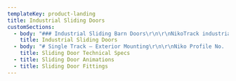 ```yaml
---
templateKey: product-landing
title: Industrial Sliding Doors
customSections:
  - body: "### Industrial Sliding Barn Doors\r\n\r\nNikoTrack industrial Sliding Barn Doors uses enclosed monorail track and fittings that are low friction and easy to operate for door weights of up to 1600 kgs – 3,520 lbs. Niko offers a complete range of installation fittings and track sizes to meet extreme working conditions for heavy industrial and barn door applications. The trolleys, track and fittings systems are maintenance free, electro galvanized, modular and simple to install. The inverted track profiles protect the trolley systems from accumulations of dust, dirt and ice ensuring a smooth operation of large sliding door systems. With applications ranging from agricultural to aircraft hanger doors and numerous industrial door for applications, Niko Track offers a complete engineered solution.\r\n\r\n### Selection of Sliding Door Uses\r\n\r\n**Folding sliding door track** and fittings provide a space effective solution for sliding doors, ideal for applications in patio sliding doors and partition sliding doors. Also NikoTrack folding sliding doors have been used in factories, workshops, and even schools for separating classrooms. ![nikotrack for sliding curtains](http://nikotrack.com/slidingdoors/files/2012/11/plasticcurtains_lg-150x150.jpg)The lightweight range of NikoTrack sliding door track is ideal for **sliding curtain applications**. The possibilities for applications are only limited by your imagination. NikoTrack sliding curtain track and fittings have been used in PVC strip sliding curtains, sliding curtains for welder stations, sliding netting in gymnasiums, and sliding theatre curtains.\r\n\r\n![nikotrack for folding doors](http://nikotrack.com/slidingdoors/files/2012/11/foldinggray_lg-150x150.jpg)NikoTrack sliding door track can be used to create **sliding partition systems** for both residential and industrial environments. NikoTrack has had applications in movable walls, sliding partitions for segmenting work areas and dividing rooms.\r\n\r\n[Link: NikoTrack Heavy Duty Applications Catalog](http://nikotrack.com/wp-content/pdfs/NikoTrack_Heavy_Duty.pdf \"NikoTrack Heavy Duty Assemblies Catalog\")\r\n\r\n[Link: B1 Heavy Duty Sliding Door Fittings](http://nikotrack.com/wp-content/pdfs/B1-Heavy-Duty-Sliding-Door-Hardware_ver_05_16.pdf)\r\n\n\n### Advantages of Niko Sliding Barn Door Track\r\n\r\n![double industrial sliding door](http://nikotrack.com/slidingdoors/files/2012/11/double-door_sm.jpg)The NikoTrack monorail sliding industrial doors are designed to handle working loads of up to 3,520 lbs (1600 KGs) using an enclosed monorail track systems. NikoTrack industrial sliding door track and all components are electro galvanized to meet tough working environments for both inside and outside work areas. The NikoTrack has a tapered track that automatically guides the trolley to the center of the track, moving the heaviest loads only requires a fraction of force to begin movement and even less to maintain it. There is a 100/1 weight to force ratio, so to move a 1,000 lbs of material only requires 10 lbs of force to start moving it and only 8 lbs to continue moving. Also, the NikoTracks inverted tapered track profile, there is a much less likelihood of dirt/dust/snow/ice accumulating inside of the track which will require less maintenance and ensure reliability. All fittings are zinc plate for maximum durability and protection for tough operating environments. Tracks are available in 6 meter length (19.70 feet), they are cold rolled with tapered sides designed to center the trolleys, prevent dust build up assuring smooth transfer of trolleys.[![NikoTrack Track Series Profiles](http://nikotrack.com/slidingdoors/files/2012/11/Track-Profiles-300x265.jpg)](http://nikotrack.com/slidingdoors/files/2012/11/Track-Profiles.jpg)"
    title: Industrial Sliding Doors
  - body: "# Single Track – Exterior Mounting\r\n\r\nNiko Profile No. | Double wheel hanger SWL kg | Door weight max (2 hangers) SWL kg | Door weight max (2 hangers) Electric Operation SWL kg | Door weight max for harmonica and folding doors SWL kg\r\n--- | --- | --- | --- | ---\r\n21.000 | 45 | 90 | – | 22\r\n23.000 | 100 | 200 | 100 | 50\r\n24.000 | 200 | 400 | 200 | 100\r\n25.000 | 300 | 600 | 300 | 150\r\n26.000 | 600 | 1200 | 600 | 300\r\n27.000 | 1000 | 2000 | 1200 | – |\r\n\r\n**Wall Support Bracket w/Double Wheel Hanger**\r\n\r\nNiko Profile No. | Wall Support Bracket | Distance H Max / Min (mm)\r\n--- | --- | ---\r\n21.000 | 21.B01 | 112 / 98\r\n23.000 | 24.B01 | 148 / 121\r\n24.000 | 24.B01 | 175 / 146\r\n25.000 | 25.B01 | 215 / 188\r\n26.000 | 26.B01 | 330 / 242\r\n27.000 | 27.B01 | 400 / 306\r\n\r\n# Single Track – Adjustable Exterior Wall Brackets*\r\n\r\nNiko Profile No. | Double wheel hanger SWL kg | Door weight max (2 hangers) SWL kg | Door weight max (2 hangers) Electric Operation SWL kg | Door weight max for harmonica and folding doors SWL kg\r\n--- | --- | --- | --- | ---\r\n21.000 | 45 | 90 | – | 22\r\n23.000 | 100 | 200 | 100 | 50\r\n24.000 | 200 | 400 | 200 | 100\r\n25.000 | 300 | 600 | 300 | 150\r\n26.000 | 600 | 1200 | 600 | 300\r\n27.000 | 1000 | 2000 | 1200 | –\r\n\r\n**Adjustable Wall Bracket with Adjustable Bracket & Double Wheel Hangers**\r\n\r\nNiko Profile No. | Adjustable Wall Bracket | Adjustable Bracket | Distance H Max / Min (mm)\r\n--- | --- | --- | ---\r\n21.000 | 21.B05 | 21.B04 | 170 / 130\r\n23.000 | 24.B05 | 23.B04 | 245 / 185\r\n24.000 | 24.B05 | 24.B04 | 260 / 185\r\n25.000 | 26.B05 | 25.B04 | 345 / 245\r\n26.000 | 26.B05 | 26.B04 | 510 / 290\r\n\r\n# Two Sliding Doors – Double Fixed Exterior Wall Brackets\r\n\r\nNiko Profile No. | Double wheel hanger SWL kg | Door weight max (2 hangers) SWL kg | Door weight max (2 hangers) Electric Operation SWL kg | Door weight max for harmonica and folding doors SWL kg\r\n--- | --- | --- | --- | ---\r\n21.000 | 45 | 90 | – | 22\r\n23.000 | 100 | 200 | 100 | 50\r\n24.000 | 200 | 400 | 200 | 100\r\n25.000 | 300 | 600 | 300 | 150\r\n26.000 | 600 | 1200 | 600 | 300\r\n27.000 | 1000 | 2000 | 1200 | –\r\n\r\n**Double Wall Bracket with Double Wheel Hangers**\r\n\r\nNiko Profile No. | Double Wall Bracket | Distance H Max / Min (mm) | Distance X (mm)\r\n--- | --- | --- | ---\r\n23.000 | 23.B31 | 165 / 135 | 50\r\n24.000 | 24.B31 | 195 / 165 | 60\r\n25.000 | 24.B31 | 195 / 165 | 90\r\n26.000 | 25.B31 | 220 / 195 | 85\r\n\r\n# Two Sliding Doors – Double Adjustable Exterior Wall Brackets\r\n\r\nNiko Profile No. | Double wheel hanger SWL kg | Door weight max (2 hangers) SWL kg | Door weight max (2 hangers) electric Operation SWL kg | Door weight max for harmonica and folding doors SWL kg\r\n--- | --- | --- | --- | ---\r\n21.000 | 45 | 90 | – | 22\r\n23.000 | 100 | 200 | 100 | 50\r\n24.000 | 200 | 400 | 200 | 100\r\n25.000 | 300 | 600 | 300 | 150\r\n26.000 | 600 | 1200 | 600 | 300\r\n27.000 | 1000 | 2000 | 1200 | –\r\n\r\n**Double Adjustable Wall Bracket with Adjustable Bracket & Double Wheel Hangers**\r\n\r\nNiko Profile No. | Double Adjustable Wall Bracket | Adjustable Bracket | Distance H Max / Min (mm) | Distance X Max / Min (mm)\r\n--- | --- | --- | --- | ---\r\n21.000 | 21.B06 | 21.B04 | 175 / 140 | 70 / 40\r\n23.000 | 24.B06 | 23.B04 | 245 / 185 | 115 / 50\r\n24.000 | 24.B06 | 24.B04 | 260 / 185 | 110 / 60\r\n25.000 | 26.B06 | 25.B04 | 345 / 245 | 145 / 85\r\n26.000 | 26.B06 | 26.B04 | 510 / 290 | 135 / 105\r\n27.000 | 27.B06 | 27.B04 | 575 / 365 | 120 / 118\r\n\r\n# Ceiling Support Systems\r\n\r\n**Ceiling Support Bracket with Double Wheel Hanger**\r\n\r\nNiko Profile No. | Ceiling Support Bracket | Distance H Max / Min (mm)\r\n--- | --- | ---\r\n21.000 | 21.B02 | 89 / 74\r\n23.000 | 23.B02 | 121 / 93\r\n24.000 | 24.B02 | 140 / 110\r\n25.000 | 25.B02 | 173 / 145\r\n26.000 | 26.B02 | 278 / 190\r\n27.000 | 21.B02 | 337 / 243\r\n\r\n**Double Ceiling Bracket with Double Wheel Hanger**\r\n\r\nNiko Profile No. | Adjustable Wall Bracket | Distance H Max / Min (mm) | Distance X (mm)\r\n--- | --- | --- | ---\r\n23.000 | 23.B32 | 89 / 74 | 50\r\n24.000 | 24.B32 | 121 / 93 | 60\r\n24.000 | 24.B34 | 140 / 110 | 90\r\n25.000 | 25.B32 | 173 / 145 | 85\r\n"
    title: Sliding Door Technical Specs
  - title: Sliding Door Animations
  - title: Sliding Door Fittings
---
```


